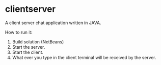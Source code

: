 # clientserver
A client server chat application written in JAVA.

How to run it:

1. Build solution (NetBeans)
2. Start the server.
3. Start the client.
4. What ever you type in the client terminal will be received by the server.
